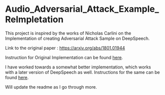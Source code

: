 # Audio_Adversarial_Attack_Example_ReImpletation

This project is inspired by the works of Nicholas Carlini on the Implementation of creating Adversarial Attack Sample on DeepSpeech.

Link to the original paper : https://arxiv.org/abs/1801.01944

Instruction for Original Implementation can be found [here](orig_impl/readme.md).

I have worked towards a somewhat better implementation, which works with a later version of DeepSpeech as well. Instructions for the same can be found [here](deepspeech_v0.9.3/readme.md).

Will update the readme as I go through more.
